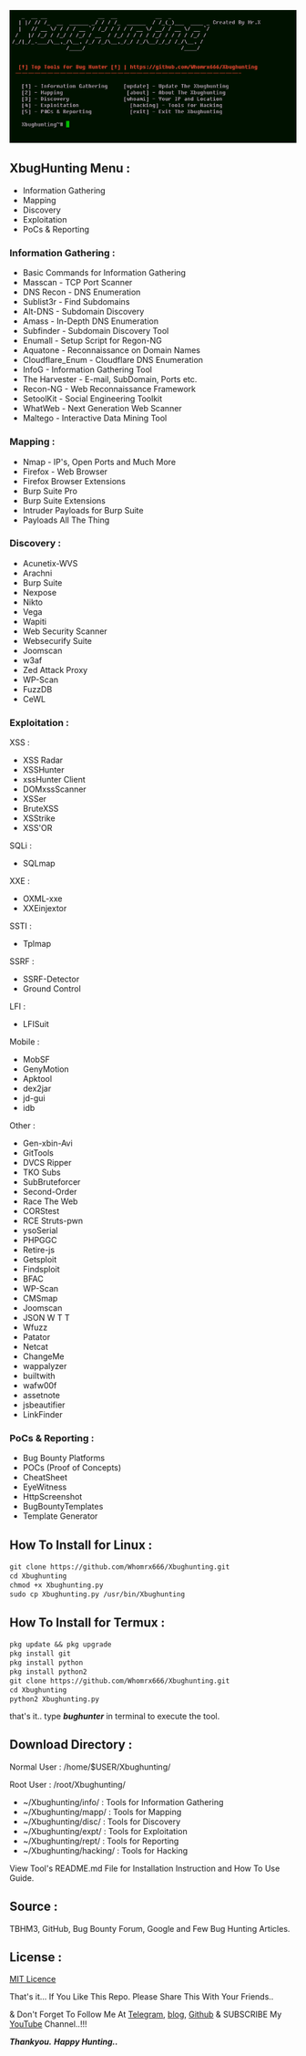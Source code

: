 <p align="center"><img src="https://github.com/Whomrx666/Xbughunting/blob/master/logo.png?raw=true" /></p>

## XbugHunting Menu :

- Information Gathering
- Mapping
- Discovery 
- Exploitation
- PoCs & Reporting

### Information Gathering :

- Basic Commands for Information Gathering
- Masscan - TCP Port Scanner
- DNS Recon - DNS Enumeration
- Sublist3r - Find Subdomains
- Alt-DNS - Subdomain Discovery
- Amass - In-Depth DNS Enumeration
- Subfinder - Subdomain Discovery Tool
- Enumall - Setup Script for Regon-NG
- Aquatone - Reconnaissance on Domain Names
- Cloudflare_Enum - Cloudflare DNS Enumeration
- InfoG - Information Gathering Tool
- The Harvester - E-mail, SubDomain, Ports etc.
- Recon-NG - Web Reconnaissance Framework
- SetoolKit - Social Engineering Toolkit
- WhatWeb - Next Generation Web Scanner
- Maltego - Interactive Data Mining Tool    
    
### Mapping :     
    
- Nmap - IP's, Open Ports and Much More
- Firefox - Web Browser
- Firefox Browser Extensions
- Burp Suite Pro
- Burp Suite Extensions
- Intruder Payloads for Burp Suite
- Payloads All The Thing
    
### Discovery :
    
- Acunetix-WVS
- Arachni
- Burp Suite
- Nexpose
- Nikto
- Vega
- Wapiti
- Web Security Scanner
- Websecurify Suite
- Joomscan
- w3af
- Zed Attack Proxy
- WP-Scan
- FuzzDB
- CeWL

### Exploitation :

XSS :
- XSS Radar
- XSSHunter
- xssHunter Client
- DOMxssScanner
- XSSer
- BruteXSS
- XSStrike
- XSS'OR
            
SQLi :  
- SQLmap

XXE : 
- OXML-xxe
- XXEinjextor

SSTI :
- Tplmap

SSRF :
- SSRF-Detector
- Ground Control

LFI :
- LFISuit

Mobile :
- MobSF
- GenyMotion
- Apktool
- dex2jar
- jd-gui
- idb

Other : 
- Gen-xbin-Avi
- GitTools
- DVCS Ripper
- TKO Subs
- SubBruteforcer
- Second-Order
- Race The Web
- CORStest
- RCE Struts-pwn
- ysoSerial
- PHPGGC
- Retire-js
- Getsploit
- Findsploit
- BFAC
- WP-Scan
- CMSmap
- Joomscan
- JSON W T T
- Wfuzz
- Patator
- Netcat
- ChangeMe
- wappalyzer
- builtwith
- wafw00f
- assetnote
- jsbeautifier
- LinkFinder

### PoCs & Reporting :

- Bug Bounty Platforms
- POCs (Proof of Concepts)
- CheatSheet
- EyeWitness
- HttpScreenshot
- BugBountyTemplates
- Template Generator

## How To Install for Linux :

```
git clone https://github.com/Whomrx666/Xbughunting.git
cd Xbughunting
chmod +x Xbughunting.py
sudo cp Xbughunting.py /usr/bin/Xbughunting
```

## How To Install for Termux :

```
pkg update && pkg upgrade
pkg install git
pkg install python
pkg install python2
git clone https://github.com/Whomrx666/Xbughunting.git
cd Xbughunting
python2 Xbughunting.py
```

that's it.. type ***bughunter*** in terminal to execute the tool.

## Download Directory :
   
Normal User : /home/$USER/Xbughunting/

Root User : /root/Xbughunting/

- ~/Xbughunting/info/ : Tools for Information Gathering
- ~/Xbughunting/mapp/ : Tools for Mapping
- ~/Xbughunting/disc/ : Tools for Discovery
- ~/Xbughunting/expt/ : Tools for Exploitation
- ~/Xbughunting/rept/ : Tools for Reporting
- ~/Xbughunting/hacking/ : Tools for Hacking

View Tool's README.md File for Installation Instruction and How To Use Guide.

## Source : 

TBHM3, GitHub, Bug Bounty Forum, Google and Few Bug Hunting Articles.

## License :

[MIT Licence](https://github.com/Whomrx666/Xbughunting/blob/master/LICENSE)

That's it... If You Like This Repo. Please Share This With Your Friends..

& Don't Forget To Follow Me At [Telegram](https://t.me/@Whomr_X), [blog](whomrxhackers.blogspot.com), [Github](https://www.github.com/Whomrx666) 
& SUBSCRIBE My [YouTube](https://youtube.com/@whomrx666) Channel..!!!

***Thankyou.***
***Happy Hunting..***
